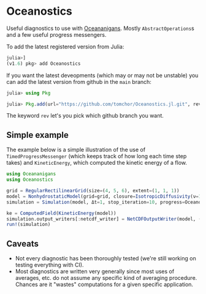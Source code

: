 # Oceanostics

Useful diagnostics to use with [Oceananigans](https://github.com/CliMA/Oceananigans.jl). Mostly `AbstractOperations`s and a few useful progress messengers.


To add the latest registered version from Julia:
```julia
julia>]
(v1.6) pkg> add Oceanostics
```

If you want the latest deveopments (which may or may not be unstable) you can add the latest version from github in the `main` branch:

```julia
julia> using Pkg

julia> Pkg.add(url="https://github.com/tomchor/Oceanostics.jl.git", rev="main")
```
The keyword `rev` let's you pick which github branch you want.


## Simple example

The example below is a simple illustration of the use of `TimedProgressMessenger` (which keeps track
of how long each time step takes) and `KineticEnergy`, which computed the kinetic energy of a flow.

```julia
using Oceananigans
using Oceanostics

grid = RegularRectilinearGrid(size=(4, 5, 6), extent=(1, 1, 1))
model = NonhydrostaticModel(grid=grid, closure=IsotropicDiffusivity(ν=1e-5, κ=1e-6))
simulation = Simulation(model, Δt=1, stop_iteration=10, progress=Oceanostics.TimedProgressMessenger(; LES=false))

ke = ComputedField(KineticEnergy(model))
simulation.output_writers[:netcdf_writer] = NetCDFOutputWriter(model, (; ke), filepath="out.nc", schedule=TimeInterval(2))
run!(simulation)
```

## Caveats

- Not every diagnostic has been thoroughly tested (we're still working on testing everything with CI).
- Most diagnostics are written very generally since most uses of averages, etc. do not assume any
  specific kind of averaging procedure. Chances are it "wastes" computations for a given specific application.


<!-- ## Notes on notation and usage

For now I'm assuming that lowercase variables are pertubations around a mean and uppercase
variables are the mean (any kind of mean or even background fields). So, for example,
kinetic energy is calculated as (the following is a pseudo-code):

```julia
ke(u, v, w) = 1/2*(u^2 + v^2 + w^2)
```

And it is up to the user to make sure that the function is called with the perturbations
(to actually get turbulent kinetic energy), or the full velocity fields if the desired
output is total kinetic energy. So for turbulent kinetic energy one might call the
function as

```julia
U = AveragedField(model.velocities.u, dims=(1, 2))
V = AveragedField(model.velocities.v, dims=(1, 2))
TKE = ke(model.velocities.u-U, model.velocities.v-V, model.velocities.w)
```
-->
